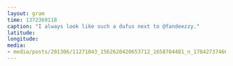 ```yaml
---
layout: gram
time: 1372369118
caption: "I always look like such a dufus next to @fandeezzy."
latitude: 
longitude: 
media:
- media/posts/201306/11271043_1562620420653712_1658704481_n_17842737466000351.jpg
---
```

